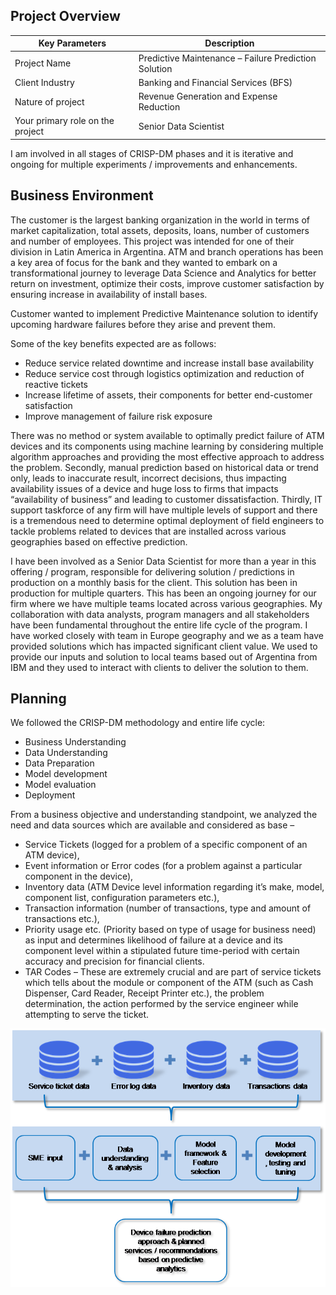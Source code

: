 ## Project Overview

Key Parameters | Description
---------------|------------------
Project Name   | Predictive Maintenance – Failure Prediction Solution
Client Industry| Banking and Financial Services (BFS)
Nature of project| Revenue Generation and Expense Reduction
Your primary role on the project| Senior Data Scientist

I am involved in all stages of CRISP-DM phases and it is iterative and ongoing for multiple experiments / improvements and enhancements.

## Business Environment

The customer is the largest banking organization in the world in terms of market capitalization, total assets, deposits, loans, number of customers and number of employees. This project was intended for one of their division in Latin America in Argentina.  ATM and branch operations has been a key area of focus for the bank and they wanted to embark on a transformational journey to leverage Data Science and Analytics for better return on investment, optimize their costs, improve customer satisfaction by ensuring increase in availability of install bases.

Customer wanted to implement Predictive Maintenance solution to identify upcoming hardware failures before they arise and prevent them.

Some of the key benefits expected are as follows:
* Reduce service related downtime and increase install base availability
* Reduce service cost through logistics optimization and reduction of reactive tickets
* Increase lifetime of assets, their components for better end-customer satisfaction
* Improve management of failure risk exposure
 
There was no method or system available to optimally predict failure of ATM devices and its components using machine learning by considering multiple algorithm approaches and providing the most effective approach to address the problem. Secondly, manual prediction based on historical data or trend only, leads to inaccurate result, incorrect decisions, thus impacting availability issues of a device and huge loss to firms that impacts “availability of business” and leading to customer dissatisfaction. Thirdly, IT support taskforce of any firm will have multiple levels of support and there is a tremendous need to determine optimal deployment of field engineers to tackle problems related to devices that are installed across various geographies based on effective prediction.

I have been involved as a Senior Data Scientist for more than a year in this offering / program, responsible for delivering solution / predictions in production on a monthly basis for the client. This solution has been in production for multiple quarters. This has been an ongoing journey for our firm where we have multiple teams located across various geographies. My collaboration with data analysts, program managers and all stakeholders have been fundamental throughout the entire life cycle of the program. I have worked closely with team in Europe geography and we as a team have provided solutions which has impacted significant client value. We used to provide our inputs and solution to local teams based out of Argentina from IBM and they used to interact with clients to deliver the solution to them.

## Planning

We followed the CRISP-DM methodology and entire life cycle:

* Business Understanding 
* Data Understanding
* Data Preparation
* Model development
* Model evaluation
* Deployment

From a business objective and understanding standpoint, we analyzed the need and data sources which are available and considered as base – 
- Service Tickets (logged for a problem of a specific component of an ATM device), 
- Event information or Error codes (for a problem against a particular component in the device), 
- Inventory data (ATM Device level information regarding it’s make, model, component list, configuration parameters etc.), 
- Transaction information (number of transactions, type and amount of transactions etc.), 
- Priority usage etc. (Priority based on type of usage for business need) as input and determines likelihood of failure at a device and its component level within a stipulated future time-period with certain accuracy and precision for financial clients.
- TAR Codes – These are extremely crucial and are part of service tickets which tells about the module or component of the ATM (such as Cash Dispenser, Card Reader, Receipt Printer etc.), the problem determination, the action performed by the service engineer while attempting to serve the ticket.

![Image1](/images/Image1.png)
